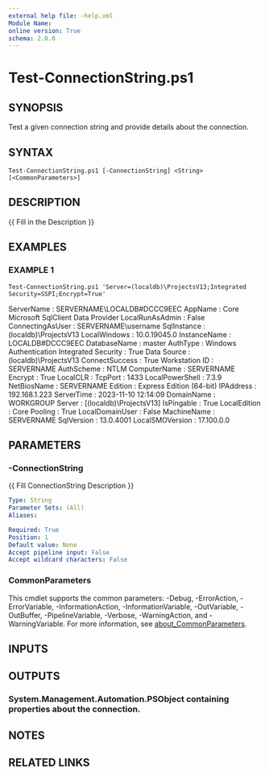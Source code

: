```yaml
---
external help file: -help.xml
Module Name:
online version: True
schema: 2.0.0
---
```


# Test-ConnectionString.ps1

## SYNOPSIS
Test a given connection string and provide details about the connection.

## SYNTAX

```
Test-ConnectionString.ps1 [-ConnectionString] <String> [<CommonParameters>]
```

## DESCRIPTION
{{ Fill in the Description }}

## EXAMPLES

### EXAMPLE 1
```
Test-ConnectionString.ps1 'Server=(localdb)\ProjectsV13;Integrated Security=SSPI;Encrypt=True'
```

ServerName           : SERVERNAME\LOCALDB#DCCC9EEC
AppName              : Core Microsoft SqlClient Data Provider
LocalRunAsAdmin      : False
ConnectingAsUser     : SERVERNAME\username
SqlInstance          : (localdb)\ProjectsV13
LocalWindows         : 10.0.19045.0
InstanceName         : LOCALDB#DCCC9EEC
DatabaseName         : master
AuthType             : Windows Authentication
Integrated Security  : True
Data Source          : (localdb)\ProjectsV13
ConnectSuccess       : True
Workstation ID       : SERVERNAME
AuthScheme           : NTLM
ComputerName         : SERVERNAME
Encrypt              : True
LocalCLR             : 
TcpPort              : 1433
LocalPowerShell      : 7.3.9
NetBiosName          : SERVERNAME
Edition              : Express Edition (64-bit)
IPAddress            : 192.168.1.223
ServerTime           : 2023-11-10 12:14:09
DomainName           : WORKGROUP
Server               : \[(localdb)\ProjectsV13\]
IsPingable           : True
LocalEdition         : Core
Pooling              : True
LocalDomainUser      : False
MachineName          : SERVERNAME
SqlVersion           : 13.0.4001
LocalSMOVersion      : 17.100.0.0

## PARAMETERS

### -ConnectionString
{{ Fill ConnectionString Description }}

```yaml
Type: String
Parameter Sets: (All)
Aliases:

Required: True
Position: 1
Default value: None
Accept pipeline input: False
Accept wildcard characters: False
```

### CommonParameters
This cmdlet supports the common parameters: -Debug, -ErrorAction, -ErrorVariable, -InformationAction, -InformationVariable, -OutVariable, -OutBuffer, -PipelineVariable, -Verbose, -WarningAction, and -WarningVariable. For more information, see [about_CommonParameters](http://go.microsoft.com/fwlink/?LinkID=113216).

## INPUTS

## OUTPUTS

### System.Management.Automation.PSObject containing properties about the connection.
## NOTES

## RELATED LINKS

